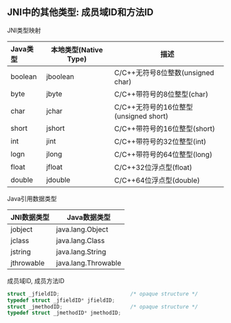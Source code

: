 ## JNI中的其他类型: 成员域ID和方法ID

JNI类型映射

| Java类型 | 本地类型(Native Type) | 描述                                  |
| :------- | --------------------- | ------------------------------------- |
| boolean  | jboolean              | C/C++无符号8位整数(unsigned char)     |
| byte     | jbyte                 | C/C++带符号的8位整型(char)            |
| char     | jchar                 | C/C++无符号的16位整型(unsigned short) |
| short    | jshort                | C/C++带符号的16位整型(short)          |
| int      | jint                  | C/C++带符号的32位整型(int)            |
| logn     | jlong                 | C/C++带符号的64位整型(long)           |
| float    | jfloat                | C/C++32位浮点型(float)                |
| double   | jdouble               | C/C++64位浮点型(double)               |

Java引用数据类型

| JNI数据类型 | Java数据类型        |
| ----------- | ------------------- |
| jobject     | java.lang.Object    |
| jclass      | java.lang.Class     |
| jstring     | java.lang.String    |
| jthrowable  | java.lang.Throwable |



成员域ID, 成员方法ID

```c++
struct _jfieldID;                       /* opaque structure */
typedef struct _jfieldID* jfieldID;   
struct _jmethodID;                      /* opaque structure */
typedef struct _jmethodID* jmethodID; 
```

